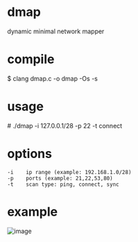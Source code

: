 # dmap
dynamic minimal network mapper

# compile
$ clang dmap.c -o dmap -Os -s

# usage
\# ./dmap -i 127.0.0.1/28 -p 22 -t connect

# options
```
-i    ip range (example: 192.168.1.0/28)
-p    ports (example: 21,22,53,80)
-t    scan type: ping, connect, sync
```

# example
![image](https://github.com/user-attachments/assets/35510a0b-e6c9-4ca2-87c1-1e58882d1399)
